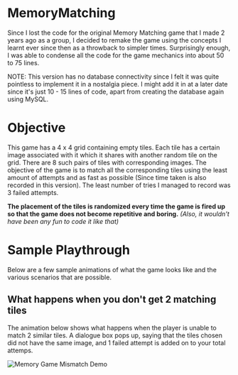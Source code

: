 # MemoryMatching
Since I lost the code for the original Memory Matching game that I made 2 years ago as a group, I decided to remake the game using the concepts I learnt ever since then as a throwback to simpler times. Surprisingly enough, I was able to condense all the code for the game mechanics into about 50 to 75 lines. 

NOTE: This version has no database connectivity since I felt it was quite pointless to implement it in a nostalgia piece. I might add it in at a later date since it's just 10 - 15 lines of code, apart from creating the database again using MySQL.

# Objective
This game has a 4 x 4 grid containing empty tiles. Each tile has a certain image associated with it which it shares with another random tile on the grid. There are 8 such pairs of tiles with corresponding images. The objective of the game is to match all the corresponding tiles using the least amount of attempts and as fast as possible (Since time taken is also recorded in this version). The least number of tries I managed to record was 3 failed attempts.

**The placement of the tiles is randomized every time the game is fired up so that the game does not become repetitive and boring.** _(Also, it wouldn't have been any fun to code it like that)_

# Sample Playthrough
Below are a few sample animations of what the game looks like and the various scenarios that are possible.

## What happens when you don't get 2 matching tiles

The animation below shows what happens when the player is unable to match 2 similar tiles. A dialogue box pops up, saying that the tiles chosen did not have the same image, and 1 failed attempt is added on to your total attemps.

![Memory Game Mismatch Demo](https://github.com/Vatsav14/Project-Pictures/blob/master/Memory/MM-Mismatch.gif)
